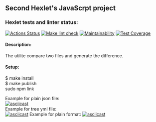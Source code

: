 ## Second Hexlet's JavaScrpt project  
  
### Hexlet tests and linter status:
[![Actions Status](https://github.com/Logan4646/backend-project-46/workflows/hexlet-check/badge.svg)](https://github.com/Logan4646/backend-project-46/actions)
[![Make lint check](https://github.com/Logan4646/backend-project-46/actions/workflows/make-lint-check.yml/badge.svg)](https://github.com/Logan4646/backend-project-46/actions)
[![Maintainability](https://api.codeclimate.com/v1/badges/a605e7b84bfbca08197d/maintainability)](https://codeclimate.com/github/Logan4646/backend-project-46/maintainability)
[![Test Coverage](https://api.codeclimate.com/v1/badges/a605e7b84bfbca08197d/test_coverage)](https://codeclimate.com/github/Logan4646/backend-project-46/test_coverage)    
  
#### Description:  
The utilite compare two files and generate the difference.  
  
#### Setup:  
$ make install  
$ make publish  
sudo npm link  
  
Example for plain json file:  
[![asciicast](https://asciinema.org/a/V5dH1MP7iyr982IYTA7vs8riD.png)](https://asciinema.org/a/V5dH1MP7iyr982IYTA7vs8riD)  
Example for tree yml file:  
[![asciicast](https://asciinema.org/a/HUMI8ZDrXbhb0UTeuu53QxbW7.png)](https://asciinema.org/a/HUMI8ZDrXbhb0UTeuu53QxbW7)
Example for plain format:
[![asciicast](https://asciinema.org/a/s0OoIwOFrmuCaHoUht67XeJcW.png)](https://asciinema.org/a/s0OoIwOFrmuCaHoUht67XeJcW)  
